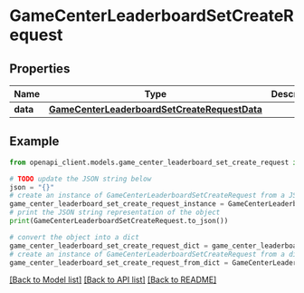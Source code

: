 # GameCenterLeaderboardSetCreateRequest


## Properties

Name | Type | Description | Notes
------------ | ------------- | ------------- | -------------
**data** | [**GameCenterLeaderboardSetCreateRequestData**](GameCenterLeaderboardSetCreateRequestData.md) |  | 

## Example

```python
from openapi_client.models.game_center_leaderboard_set_create_request import GameCenterLeaderboardSetCreateRequest

# TODO update the JSON string below
json = "{}"
# create an instance of GameCenterLeaderboardSetCreateRequest from a JSON string
game_center_leaderboard_set_create_request_instance = GameCenterLeaderboardSetCreateRequest.from_json(json)
# print the JSON string representation of the object
print(GameCenterLeaderboardSetCreateRequest.to_json())

# convert the object into a dict
game_center_leaderboard_set_create_request_dict = game_center_leaderboard_set_create_request_instance.to_dict()
# create an instance of GameCenterLeaderboardSetCreateRequest from a dict
game_center_leaderboard_set_create_request_from_dict = GameCenterLeaderboardSetCreateRequest.from_dict(game_center_leaderboard_set_create_request_dict)
```
[[Back to Model list]](../README.md#documentation-for-models) [[Back to API list]](../README.md#documentation-for-api-endpoints) [[Back to README]](../README.md)


